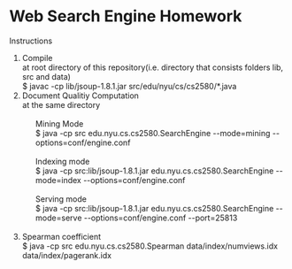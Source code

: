 Web Search Engine Homework
===
Instructions  
<ol>
<li> Compile<br>
  at root directory of this repository(i.e. directory that consists folders lib, src and data)<br>
  $ javac -cp lib/jsoup-1.8.1.jar src/edu/nyu/cs/cs2580/*.java<br>
</li>
<li> Document Qualitiy Computation<br>
  at the same directory<br><br>
  <ul>
  Mining Mode<br>
  $ java -cp src edu.nyu.cs.cs2580.SearchEngine --mode=mining --options=conf/engine.conf<br><br>
  </ul>
  <ul>
  Indexing mode<br>
  $ java -cp src:lib/jsoup-1.8.1.jar edu.nyu.cs.cs2580.SearchEngine --mode=index --options=conf/engine.conf<br><br>
  </ul>
  <ul>
  Serving mode<br>
  $ java -cp src:lib/jsoup-1.8.1.jar edu.nyu.cs.cs2580.SearchEngine --mode=serve --options=conf/engine.conf --port=25813<br><br>
  </ul>
</li>
<li> Spearman coefficient<br>
$ java -cp src edu.nyu.cs.cs2580.Spearman data/index/numviews.idx data/index/pagerank.idx<br>

</li>
</ol>

